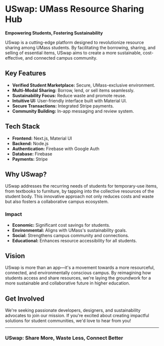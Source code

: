 # USwap: UMass Resource Sharing Hub
**Empowering Students, Fostering Sustainability**

USwap is a cutting-edge platform designed to revolutionize resource sharing among UMass students. By facilitating the borrowing, sharing, and selling of essential items, USwap aims to create a more sustainable, cost-effective, and connected campus community.

## Key Features

- **Verified Student Marketplace:** Secure, UMass-exclusive environment.
- **Multi-Modal Sharing:** Borrow, lend, or sell items seamlessly.
- **Sustainability Focus:** Reduce waste and promote reuse.
- **Intuitive UI:** User-friendly interface built with Material UI.
- **Secure Transactions:** Integrated Stripe payments.
- **Community Building:** In-app messaging and review system.

## Tech Stack

- **Frontend:** Next.js, Material UI
- **Backend:** Node.js
- **Authentication:** Firebase with Google Auth
- **Database:** Firebase
- **Payments:** Stripe

## Why USwap?

USwap addresses the recurring needs of students for temporary-use items, from textbooks to furniture, by tapping into the collective resources of the student body. This innovative approach not only reduces costs and waste but also fosters a collaborative campus ecosystem.

### Impact
- **Economic:** Significant cost savings for students.
- **Environmental:** Aligns with UMass's sustainability goals.
- **Social:** Strengthens campus community and connections.
- **Educational:** Enhances resource accessibility for all students.

## Vision

USwap is more than an app—it's a movement towards a more resourceful, connected, and environmentally conscious campus. By reimagining how students access and share resources, we're laying the groundwork for a more sustainable and collaborative future in higher education.

## Get Involved

We're seeking passionate developers, designers, and sustainability advocates to join our mission. If you're excited about creating impactful solutions for student communities, we'd love to hear from you!

---

### USwap: Share More, Waste Less, Connect Better
